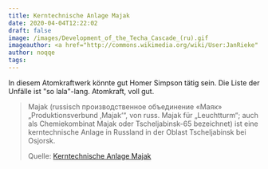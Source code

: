 ```yaml
---
title: Kerntechnische Anlage Majak
date: 2020-04-04T12:22:02
draft: false
image: /images/Development_of_the_Techa_Cascade_(ru).gif
imageauthor: <a href="http://commons.wikimedia.org/wiki/User:JanRieke" title="User:JanRieke">Jan Rieke</a>
author: noqqe
tags:
---
```


In diesem Atomkraftwerk könnte gut Homer Simpson tätig sein. Die Liste der
Unfälle ist "so lala"-lang. Atomkraft, voll gut.

> Majak (russisch производственное объединение «Маяк» „Produktionsverbund
> ‚Majak‘“, von russ. Majak für „Leuchtturm“; auch als Chemiekombinat Majak oder
> Tscheljabinsk-65 bezeichnet) ist eine kerntechnische Anlage in Russland in der
> Oblast Tscheljabinsk bei Osjorsk.
>
> Quelle: [Kerntechnische Anlage Majak](https://de.wikipedia.org/wiki/Kerntechnische_Anlage_Majak)
